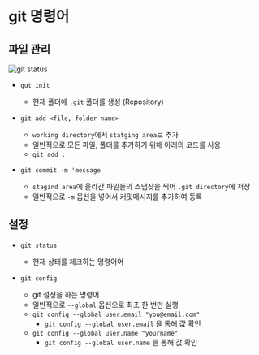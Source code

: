 # git 명령어

## 파일 관리

![git status](https://git-scm.com/book/en/v2/images/areas.png)

- `gut init`
    - 현재 폴더에 `.git` 폴더를 생성 (Repository)

- `git add <file, folder name>`
    - `working directory`에서 `statging area`로 추가
    - 일반적으로 모든 파일, 폴더를 추가하기 위해 아래의 코드를 사용
    - `git add .`

- `git commit -m 'message`
    - `stagind area`에 올라간 파일들의 스냅샷을 찍어 `.git directory`에 저장
    - 일반적으로 `-m` 옵션을 넣어서 커밋메시지를 추가하여 등록

## 설정

- `git status`
    - 현재 상태를 체크하는 명령어어

- `git config`
    - git 설정을 하는 명령어
    - 일반적으로 `--global` 옵션으로 최초 한 번만 실행
    - `git config --global user.email "you@email.com"`
        - `git config --global user.email` 을 통해 값 확인 
    - `git config --global user.name "yourname"`
        - `git config --global user.name` 을 통해 값 확인 
